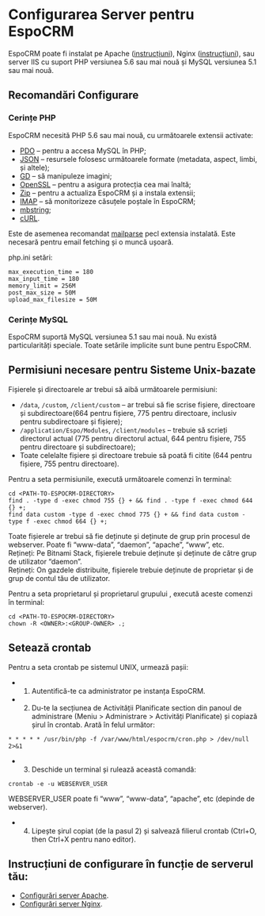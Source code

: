 # Configurarea Server pentru EspoCRM

EspoCRM poate fi instalat pe Apache ([instrucțiuni](apache-server-configuration.md)), Nginx ([instrucțiuni](nginx-server-configuration.md)), sau server IIS cu suport PHP versiunea 5.6 sau mai nouă și MySQL versiunea 5.1 sau mai nouă.

## Recomandări Configurare

### Cerințe PHP

EspoCRM necesită PHP 5.6 sau mai nouă, cu următoarele extensii activate:

* [PDO](http://php.net/manual/en/book.pdo.php) – pentru a accesa MySQL în PHP;
* [JSON](http://php.net/manual/en/book.json.php) – resursele folosesc următoarele formate (metadata, aspect, limbi, și altele);
* [GD](http://php.net/manual/en/book.image.php) – să manipuleze imagini;
* [OpenSSL](http://php.net/manual/en/book.openssl.php) – pentru a asigura protecția cea mai înaltă;
* [Zip](http://php.net/manual/en/book.zip.php) – pentru a actualiza EspoCRM și a instala extensii;
* [IMAP](http://php.net/manual/en/book.imap.php) – să monitorizeze căsuțele poștale în EspoCRM;
* [mbstring](http://php.net/manual/en/book.mbstring.php);
* [cURL](http://php.net/manual/en/book.curl.php).

Este de asemenea recomandat [mailparse](https://pecl.php.net/package/mailparse) pecl extensia instalată. Este necesară pentru email fetching și o muncă ușoară.

php.ini setări:

```
max_execution_time = 180
max_input_time = 180
memory_limit = 256M
post_max_size = 50M
upload_max_filesize = 50M
```


### Cerințe MySQL

EspoCRM suportă MySQL versiunea 5.1 sau mai nouă.
Nu există particularități speciale. Toate setările implicite sunt bune pentru EspoCRM.

## Permisiuni necesare pentru Sisteme Unix-bazate

Fișierele și directoarele ar trebui să aibă următoarele permisiuni:

* `/data`, `/custom`, `/client/custom` – ar trebui să fie scrise fișiere, directoare și subdirectoare(664 pentru fișiere, 775 pentru directoare, inclusiv pentru subdirectoare și fișiere);
* `/application/Espo/Modules`, `/client/modules` – trebuie să scrieți directorul actual (775 pentru directorul actual, 644 pentru fișiere, 755 pentru directoare și subdirectoare);
* Toate celelalte fișiere și directoare trebuie să poată fi citite (644 pentru fișiere, 755 pentru directoare).

Pentru a seta permisiunile, execută următoarele comenzi în terminal:

```
cd <PATH-TO-ESPOCRM-DIRECTORY>
find . -type d -exec chmod 755 {} + && find . -type f -exec chmod 644 {} +;
find data custom -type d -exec chmod 775 {} + && find data custom -type f -exec chmod 664 {} +;
```

Toate fișierele ar trebui să fie deținute și deținute de grup prin procesul de webserver. Poate fi “www-data”, “daemon”, “apache”, “www”, etc.  
Rețineți: Pe Bitnami Stack, fișierele trebuie deținute și deținute de către grup de utilizator “daemon”.  
Rețineți: On gazdele distribuite, fișierele trebuie deținute de proprietar și de grup de contul tău de utilizator.

Pentru a seta proprietarul și proprietarul grupului , execută aceste comenzi în terminal:

```
cd <PATH-TO-ESPOCRM-DIRECTORY>
chown -R <OWNER>:<GROUP-OWNER> .;
```

## Setează crontab

Pentru a seta crontab pe sistemul UNIX, urmează pașii:

* 1. Autentifică-te ca administrator pe instanța EspoCRM.
* 2. Du-te la secțiunea de Activității Planificate section din panoul de administrare (Meniu > Administrare > Activități Planificate) și copiază șirul în crontab. Arată în felul următor:
```
* * * * * /usr/bin/php -f /var/www/html/espocrm/cron.php > /dev/null 2>&1
```
* 3. Deschide un terminal și rulează această comandă:
```
crontab -e -u WEBSERVER_USER
```
WEBSERVER_USER poate fi “www”, “www-data”, “apache”, etc (depinde de webserver).
* 4. Lipește șirul copiat (de la pasul 2) și salvează filierul crontab (Ctrl+O, then Ctrl+X pentru nano editor).

## Instrucțiuni de configurare în funcție de serverul tău:

* [Configurări server Apache](apache-server-configuration.md).
* [Configurări server Nginx](nginx-server-configuration.md).
